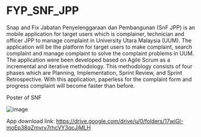 # FYP_SNF_JPP
Snap and Fix Jabatan Penyelenggaraan dan Pembangunan (SnF JPP) is an mobile application for target users which is complainer, technician and officer JPP to manage complaint in University Utara Malaysia (UUM). The application will be the platform for target users to make complaint, search complaint and manage complaint to solve the complaint problems in UUM. The application were been developed based on Agile Scrum as a incremental and iterative methodology. This methodology consists of four phases which are Planning, Implementation, Sprint Review, and Sprint Retrospective. With this application, paperless for the complaint form and progress complaint will become faster than before.



Poster of SNF

![image](https://user-images.githubusercontent.com/47696394/88502940-a7af0a80-d002-11ea-9fe8-bea14f97332f.png)


App download link: https://drive.google.com/drive/u/0/folders/17wiGI-moEp38qZmvrv7rhcVY3qcJjMLH
